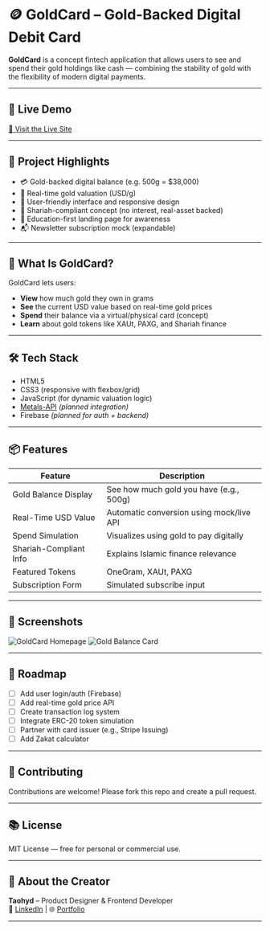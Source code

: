 # 🪙 GoldCard – Gold-Backed Digital Debit Card

**GoldCard** is a concept fintech application that allows users to see and spend their gold holdings like cash — combining the stability of gold with the flexibility of modern digital payments.

---

## 🚀 Live Demo

[🔗 Visit the Live Site](https://your-live-site-url.com)

---

## 🌟 Project Highlights

- 💳 Gold-backed digital balance (e.g. 500g = $38,000)
- 🔄 Real-time gold valuation (USD/g)
- 📱 User-friendly interface and responsive design
- 🕌 Shariah-compliant concept (no interest, real-asset backed)
- 🧾 Education-first landing page for awareness
- 📬 Newsletter subscription mock (expandable)

---

## 🧠 What Is GoldCard?

GoldCard lets users:
- **View** how much gold they own in grams
- **See** the current USD value based on real-time gold prices
- **Spend** their balance via a virtual/physical card (concept)
- **Learn** about gold tokens like XAUt, PAXG, and Shariah finance

---

## 🛠 Tech Stack

- HTML5
- CSS3 (responsive with flexbox/grid)
- JavaScript (for dynamic valuation logic)
- [Metals-API](https://www.metals-api.com) *(planned integration)*
- Firebase *(planned for auth + backend)*

---

## 📦 Features

| Feature                | Description                                      |
|------------------------|--------------------------------------------------|
| Gold Balance Display   | See how much gold you have (e.g., 500g)          |
| Real-Time USD Value    | Automatic conversion using mock/live API         |
| Spend Simulation       | Visualizes using gold to pay digitally           |
| Shariah-Compliant Info | Explains Islamic finance relevance               |
| Featured Tokens        | OneGram, XAUt, PAXG                              |
| Subscription Form      | Simulated subscribe input                        |

---

## 📸 Screenshots

![GoldCard Homepage](./assets/screenshot-1.png)
![Gold Balance Card](./assets/screenshot-2.png)

---

## 🔮 Roadmap

- [ ] Add user login/auth (Firebase)
- [ ] Add real-time gold price API
- [ ] Create transaction log system
- [ ] Integrate ERC-20 token simulation
- [ ] Partner with card issuer (e.g., Stripe Issuing)
- [ ] Add Zakat calculator

---

## 🤝 Contributing

Contributions are welcome! Please fork this repo and create a pull request.

---

## 📚 License

MIT License — free for personal or commercial use.

---

## 👋 About the Creator

**Taohyd** – Product Designer & Frontend Developer  
🔗 [LinkedIn](https://linkedin.com/in/taohyd) | 🌐 [Portfolio](https://your-portfolio.com)

---
